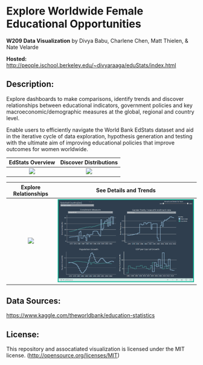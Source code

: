 # Explore Worldwide Female Educational Opportunities

**W209 Data Visualization** by Divya Babu, Charlene Chen, Matt Thielen, & Nate Velarde

**Hosted:** http://people.ischool.berkeley.edu/~divyaraaga/eduStats/index.html

## Description: ##
Explore dashboards to make comparisons, identify trends and discover relationships between educational indicators, government policies and key macroeconomic/demographic measures at the global, regional and country level.

Enable users to efficiently navigate the World Bank EdStats dataset and aid in the iterative cycle of data exploration, hypothesis generation and testing with the ultimate aim of improving educational policies that improve outcomes for women worldwide.


|EdStats Overview |  Discover Distributions |
|:---------------:|:-----------------------:|
| ![](http://people.ischool.berkeley.edu/~aprilkim/img/scrolly1.gif)  |  ![](http://people.ischool.berkeley.edu/~aprilkim/img/varietals.gif) |

| Explore Relationships | See Details and Trends |
|:---------------------:|:----------------------:|
| ![](http://people.ischool.berkeley.edu/~aprilkim/img/parallelcoord.gif) | ![](Viz4Gif.gif) |


## Data Sources: ##
https://www.kaggle.com/theworldbank/education-statistics
  

## License: ##
This repository and assocatiated visualization is licensed under the MIT license. (http://opensource.org/licenses/MIT)
